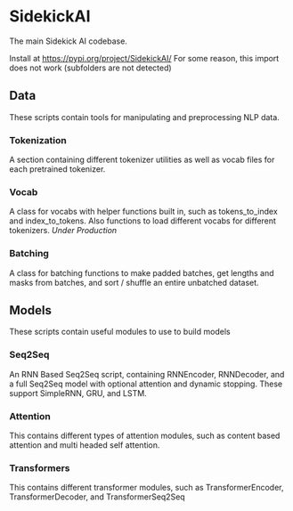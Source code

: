 # SidekickAI
The main Sidekick AI codebase.

Install at https://pypi.org/project/SidekickAI/
For some reason, this import does not work (subfolders are not detected)

## Data
These scripts contain tools for manipulating and preprocessing NLP data.
### Tokenization
A section containing different tokenizer utilities as well as vocab files for each pretrained tokenizer.
### Vocab
A class for vocabs with helper functions built in, such as tokens_to_index and index_to_tokens. Also functions to load different vocabs for different tokenizers. *Under Production*
### Batching
A class for batching functions to make padded batches, get lengths and masks from batches, and sort / shuffle an entire unbatched dataset.

## Models
These scripts contain useful modules to use to build models
### Seq2Seq
An RNN Based Seq2Seq script, containing RNNEncoder, RNNDecoder, and a full Seq2Seq model with optional attention and dynamic stopping. These support SimpleRNN, GRU, and LSTM.
### Attention
This contains different types of attention modules, such as content based attention and multi headed self attention.
### Transformers
This contains different transformer modules, such as TransformerEncoder, TransformerDecoder, and TransformerSeq2Seq
